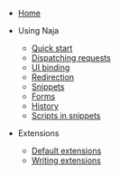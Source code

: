 - [Home](/)

- Using Naja
	- [Quick start](quick-start.md)
	- [Dispatching requests](dispatch.md)
	- [UI binding](ui-binding.md)
	- [Redirection](redirection.md)
	- [Snippets](snippets.md)
	- [Forms](forms.md)
	- [History](history.md)
	- [Scripts in snippets](scripts.md)

- Extensions
	- [Default extensions](extensions-default.md)
	- [Writing extensions](extensions-custom.md)
